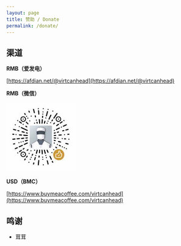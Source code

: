 ```yaml
---
layout: page
title: 赞助 / Donate
permalink: /donate/
---
```


## 渠道

**RMB（爱发电）**

[https://afdian.net/@virtcanhead](https://afdian.net/@virtcanhead)

**RMB（微信）**

![WX_DONATE_CODE](/assets/wx-donate-small.jpg)

**USD（BMC）**

[https://www.buymeacoffee.com/virtcanhead](https://www.buymeacoffee.com/virtcanhead)


## 鸣谢

* 茸茸